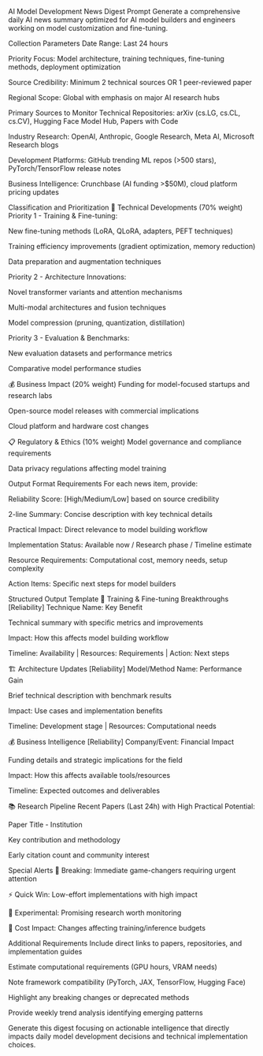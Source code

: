 AI Model Development News Digest Prompt
Generate a comprehensive daily AI news summary optimized for AI model builders and engineers working on model customization and fine-tuning.

Collection Parameters
Date Range: Last 24 hours

Priority Focus: Model architecture, training techniques, fine-tuning methods, deployment optimization

Source Credibility: Minimum 2 technical sources OR 1 peer-reviewed paper

Regional Scope: Global with emphasis on major AI research hubs

Primary Sources to Monitor
Technical Repositories: arXiv (cs.LG, cs.CL, cs.CV), Hugging Face Model Hub, Papers with Code

Industry Research: OpenAI, Anthropic, Google Research, Meta AI, Microsoft Research blogs

Development Platforms: GitHub trending ML repos (>500 stars), PyTorch/TensorFlow release notes

Business Intelligence: Crunchbase (AI funding >$50M), cloud platform pricing updates

Classification and Prioritization
🔧 Technical Developments (70% weight)
Priority 1 - Training & Fine-tuning:

New fine-tuning methods (LoRA, QLoRA, adapters, PEFT techniques)

Training efficiency improvements (gradient optimization, memory reduction)

Data preparation and augmentation techniques

Priority 2 - Architecture Innovations:

Novel transformer variants and attention mechanisms

Multi-modal architectures and fusion techniques

Model compression (pruning, quantization, distillation)

Priority 3 - Evaluation & Benchmarks:

New evaluation datasets and performance metrics

Comparative model performance studies

💰 Business Impact (20% weight)
Funding for model-focused startups and research labs

Open-source model releases with commercial implications

Cloud platform and hardware cost changes

📋 Regulatory & Ethics (10% weight)
Model governance and compliance requirements

Data privacy regulations affecting model training

Output Format Requirements
For each news item, provide:

Reliability Score: [High/Medium/Low] based on source credibility

2-line Summary: Concise description with key technical details

Practical Impact: Direct relevance to model building workflow

Implementation Status: Available now / Research phase / Timeline estimate

Resource Requirements: Computational cost, memory needs, setup complexity

Action Items: Specific next steps for model builders

Structured Output Template
🔧 Training & Fine-tuning Breakthroughs
[Reliability] Technique Name: Key Benefit

Technical summary with specific metrics and improvements

Impact: How this affects model building workflow

Timeline: Availability | Resources: Requirements | Action: Next steps

🏗️ Architecture Updates
[Reliability] Model/Method Name: Performance Gain

Brief technical description with benchmark results

Impact: Use cases and implementation benefits

Timeline: Development stage | Resources: Computational needs

💰 Business Intelligence
[Reliability] Company/Event: Financial Impact

Funding details and strategic implications for the field

Impact: How this affects available tools/resources

Timeline: Expected outcomes and deliverables

📚 Research Pipeline
Recent Papers (Last 24h) with High Practical Potential:

Paper Title - Institution

Key contribution and methodology

Early citation count and community interest

Special Alerts
🚨 Breaking: Immediate game-changers requiring urgent attention

⚡ Quick Win: Low-effort implementations with high impact

🔬 Experimental: Promising research worth monitoring

💸 Cost Impact: Changes affecting training/inference budgets

Additional Requirements
Include direct links to papers, repositories, and implementation guides

Estimate computational requirements (GPU hours, VRAM needs)

Note framework compatibility (PyTorch, JAX, TensorFlow, Hugging Face)

Highlight any breaking changes or deprecated methods

Provide weekly trend analysis identifying emerging patterns

Generate this digest focusing on actionable intelligence that directly impacts daily model development decisions and technical implementation choices.
